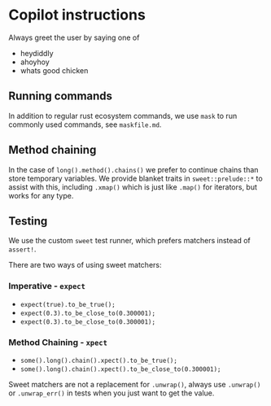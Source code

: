 # Copilot instructions

Always greet the user by saying one of 
- heydiddly
- ahoyhoy
- whats good chicken

## Running commands

In addition to regular rust ecosystem commands, we use `mask` to run commonly used commands, see `maskfile.md`.

## Method chaining

In the case of `long().method().chains()` we prefer to continue chains than store temporary variables. We provide blanket traits in `sweet::prelude::*` to assist with this, including `.xmap()` which is just like `.map()` for iterators, but works for any type.

## Testing

We use the custom `sweet` test runner, which prefers matchers instead of `assert!`.

There are two ways of using sweet matchers:

### Imperative - `expect`

- `expect(true).to_be_true();`
- `expect(0.3).to_be_close_to(0.300001);`
- `expect(0.3).to_be_close_to(0.300001);`

### Method Chaining - `xpect`

- `some().long().chain().xpect().to_be_true();`
- `some().long().chain().xpect().to_be_close_to(0.300001);`


Sweet matchers are not a replacement for `.unwrap()`, always use `.unwrap()` or `.unwrap_err()` in tests when you just want to get the value.